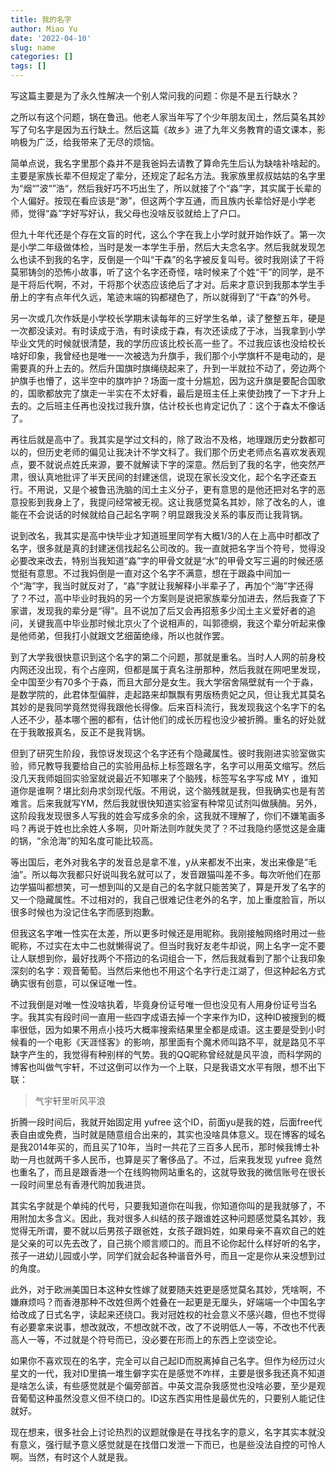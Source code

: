 ```yaml
---
title: 我的名字
author: Miao Yu
date: '2022-04-10'
slug: name
categories: []
tags: []
---
```


写这篇主要是为了永久性解决一个别人常问我的问题：你是不是五行缺水？

之所以有这个问题，锅在鲁迅。他老人家当年写了个少年朋友闰土，然后莫名其妙写了句名字是因为五行缺土。然后这篇《故乡》进了九年义务教育的语文课本，影响极为广泛，给我带来了无尽的烦恼。

简单点说，我名字里那个淼并不是我爸妈去请教了算命先生后认为缺啥补啥起的。主要是家族长辈不但规定了辈分，还规定了起名方法。我家族里叔叔姑姑的名字里为“烟“”波“”浩“，然后我好巧不巧出生了，所以就接了个“淼”字，其实属于长辈的个人偏好。按现在看应该是“渺”，但这两个字互通，而且族内长辈恰好是小学老师，觉得“淼”字好写好认，我父母也没啥反驳就给上了户口。

但九十年代还是个存在文盲的时代，这么个字在我上小学时就开始作妖了。第一次是小学二年级做体检，当时是发一本学生手册，然后大夫念名字。然后我就发现怎么也读不到我的名字，反倒是一个叫“干森”的名字被反复叫号。彼时我刚读了干将莫邪铸剑的恐怖小故事，听了这个名字还奇怪，啥时候来了个姓“干”的同学，是不是干将后代啊，不对，干将那个状态应该绝后了才对。后来才意识到我那本学生手册上的字有点年代久远，笔迹末端的钩都褪色了，所以就得到了“干森”的外号。

另一次或几次作妖是小学校长学期末读每年的三好学生名单，读了整整五年，硬是一次都没读对。有时读成于浩，有时读成于森，有次还读成了于冰，当我拿到小学毕业文凭的时候就很清楚，我的学历应该比校长高一些了。不过我应该也没给校长啥好印象，我曾经也是唯一一次被选为升旗手，我们那个小学旗杆不是电动的，是需要真的升上去的。然后升国旗时旗绳绕起来了，升到一半就拉不动了，旁边两个护旗手也懵了，这半空中的旗咋护？场面一度十分尴尬，因为这升旗是要配合国歌的，国歌都放完了旗走一半实在不太好看，最后是班主任上来使劲拽了一下才升上去的。之后班主任再也没找过我升旗，估计校长也肯定记仇了：这个于森太不像话了。

再往后就是高中了。我其实是学过文科的，除了政治不及格，地理跟历史分数都可以的，但历史老师的偏见让我决计不学文科了。我们那个历史老师点名喜欢发表观点，要不就说点姓氏来源，要不就解读下字的深意。然后到了我的名字，他突然严肃，很认真地批评了半天民间的封建迷信，说现在家长没文化，起个名字还查五行。不用说，又是个被鲁迅洗脑的闰土主义分子，更有意思的是他还把对名字的恶意投影到我身上了，我提问经常被无视。这让我感觉莫名其妙，除了改名的人，谁能在不会说话的时候就给自己起名字啊？明显跟我没关系的事反而让我背锅。

说到改名，我其实是高中快毕业才知道班里同学有大概1/3的人在上高中时都改了名字，很多就是真的封建迷信找起名公司改的。我一直就把名字当个符号，觉得没必要改来改去，特别当我知道“淼”字的甲骨文就是“水”的甲骨文写三遍的时候还感觉挺有意思。不过我妈倒是一直对这个名字不满意，想在于跟淼中间加一个“海”字，我当时就反对了，“淼”字就让我解释小半辈子了，再加个“海”字还得了？不过，高中毕业时我妈的另一个方案则是说把家族辈分加进去，然后我查了下家谱，发现我的辈分是“得”。且不说加了后又会再招惹多少闰土主义爱好者的追问，关键我高中毕业那时候北京火了个说相声的，叫郭德纲，我这个辈分听起来像是他师弟，但我打小就跟文艺细菌绝缘，所以也就作罢。

到了大学我很快意识到这个名字的第二个问题，那就是重名。当时人人网的前身校内网还没出现，有个占座网，但都是属于真名注册那种，然后我就在网吧里发现，全中国至少有70多个于淼，而且大部分是女生。我大学宿舍隔壁就有一个于淼，是数学院的，此君体型偏胖，走起路来却飘飘有男版杨贵妃之风，但让我尤其莫名其妙的是我同学竟然觉得我跟他长得像。后来百科流行，我发现我这个名字下的名人还不少，基本哪个圈的都有，估计他们的成长历程也没少被折腾。重名的好处就在于我敢报真名，反正不是我背锅。

但到了研究生阶段，我惊讶发现这个名字还有个隐藏属性。彼时我刚进实验室做实验，师兄教导我要给自己的实验用品标上标签跟名字，名字可以用英文缩写。然后没几天我师姐回实验室就说最近不知哪来了个脑残，标签写名字写成 MY ，谁知道你是谁啊？堪比刻舟求剑现代版。不用说，这个脑残就是我，但我确实也是有苦难言。后来我就写YM，然后我就很快知道实验室有种常见试剂叫做胰酶。另外，这阶段我发现很多人写我的姓会写成多余的余，这我就不理解了，你们不嫌笔画多吗？再说于姓也比余姓人多啊，贝叶斯法则咋就失灵了？不过我隐约感觉这是金庸的锅，“余沧海”的知名度可能比较高。

等出国后，老外对我名字的发音总是拿不准，y从来都发不出来，发出来像是“毛油”。所以每次我都只好说叫我名就可以了，发音跟猫叫差不多。每次听他们在那边学猫叫都想笑，可一想到叫的又是自己的名字就只能苦笑了，算是开发了名字的又一个隐藏属性。不过相对的，我自己很难记住老外的名字，加上重度脸盲，所以很多时候也为没记住名字而感到抱歉。

但我这名字唯一性实在太差，所以更多时候还是用昵称。我刚接触网络时用过一些昵称，不过实在太中二也就懒得说了。但当时我好友老牛却说，网上名字一定不要让人联想到你，最好找两个不搭边的名词组合一下，然后我就看到了那个让我印象深刻的名字：观音葡萄。当然后来他也不用这个名字行走江湖了，但这种起名方式确实很有创意，可以保证唯一性。

不过我倒是对唯一性没啥执着，毕竟身份证号唯一但也没见有人用身份证号当名字。我其实有段时间一直用一些四字成语去掉一个字来作为ID，这种ID被搜到的概率很低，因为如果不用点小技巧大概率搜索结果里全都是成语。这主要是受到小时候看的一个电影《天涯怪客》的影响，那里面有个魔术师叫路不平，就是路见不平缺字产生的，我觉得有种别样的气势。我的QQ昵称曾经就是风平浪，而科学网的博客也叫做气宇轩，不过这倒可以作为一个上联，只是我语文水平有限，想不出下联：

> 气宇轩里听风平浪

折腾一段时间后，我就开始固定用 yufree 这个ID，前面yu是我的姓，后面free代表自由或免费，当时就是随意组合出来的，其实也没啥具体意义。现在博客的域名是我2014年买的，而且买了10年，当时一共花了三百多人民币，那时候我博士补助一月也就两千多人民币，也算是买了奢侈品了。不过，后来我发现 yufree 竟然也重名了，而且是跟香港一个在线购物网站重名的，这就导致我的微信账号在很长一段时间里总有香港代购加我进货。

其实名字就是个单纯的代号，只要我知道你在叫我，你知道你叫的是我就够了，不用附加太多含义。因此，我对很多人纠结的孩子跟谁姓这种问题感觉莫名其妙，我觉得无所谓，要不就以后男孩子跟爸姓，女孩子跟妈姓，如果母亲不喜欢自己的姓是父亲的可以先去改了，自己挑个顺言顺口的。而且不论你起什么样好听的名字，孩子一进幼儿园或小学，同学们就会起各种谐音外号，而且一定是你从来没想到过的角度。

此外，对于欧洲美国日本这种女性嫁了就要随夫姓更是感觉莫名其妙，凭啥啊，不嫌麻烦吗？而香港那种不改姓但两个姓叠在一起更是无厘头，好端端一个中国名字给改成了日式名字，读起来还绕口。我对冠姓权的社会意义不感兴趣，但也不觉得有必要拿来说事，想改就改，不想改就不改，改了不说明低人一等，不改也不代表高人一等，不过就是个符号而已，没必要在形而上的东西上空谈空论。

如果你不喜欢现在的名字，完全可以自己起ID而脱离掉自己名字。但作为经历过火星文的一代，我对ID里搞一堆生僻字实在是感觉不咋样，主要是很多我还真不知道是啥怎么读，有些感觉就是个偏旁部首。中英文混杂我感觉也没啥必要，至少是观音葡萄这种虽然没意义但不绕口的。ID这东西实用性是最优先的，只要别人能记住就好。

现在想来，很多社会上讨论热烈的议题就像是在寻找名字的意义，名字其实本就没有意义，强行赋予意义感觉就是在找借口发泄一下而已，也是些没法自控的可怜人啊。当然，有时这个人就是我。

